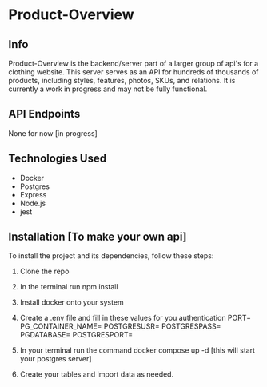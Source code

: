 # Product-Overview

## Info
  Product-Overview is the backend/server part of a larger group of api's for a clothing website. This server serves as an API for hundreds of thousands of products, including styles, features, photos, SKUs, and relations. It is currently a work in progress and may not be fully functional.

## API Endpoints
None for now [in progress]

## Technologies Used
* Docker
* Postgres
* Express
* Node.js
* jest

## Installation [To make your own api]
To install the project and its dependencies, follow these steps:

1. Clone the repo
2. In the terminal run npm install
3. Install docker onto your system
4. Create a .env file and fill in these values for you authentication
PORT=
PG_CONTAINER_NAME=
POSTGRESUSR=
POSTGRESPASS=
PGDATABASE=
POSTGRESPORT=

5. In your terminal run the command docker compose up -d [this will start your postgres server]
6. Create your tables and import data as needed.
